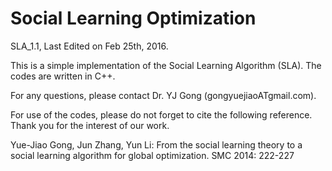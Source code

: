 # Social Learning Optimization

SLA_1.1, Last Edited on Feb 25th, 2016. 

This is a simple implementation of the Social Learning Algorithm (SLA). The codes are written in C++.

For any questions, please contact Dr. YJ Gong (gongyuejiaoATgmail.com).   

For use of the codes, please do not forget to cite the following reference. Thank you for the interest of our work.

Yue-Jiao Gong, Jun Zhang, Yun Li: From the social learning theory to a social learning algorithm for global optimization. SMC 2014: 222-227
